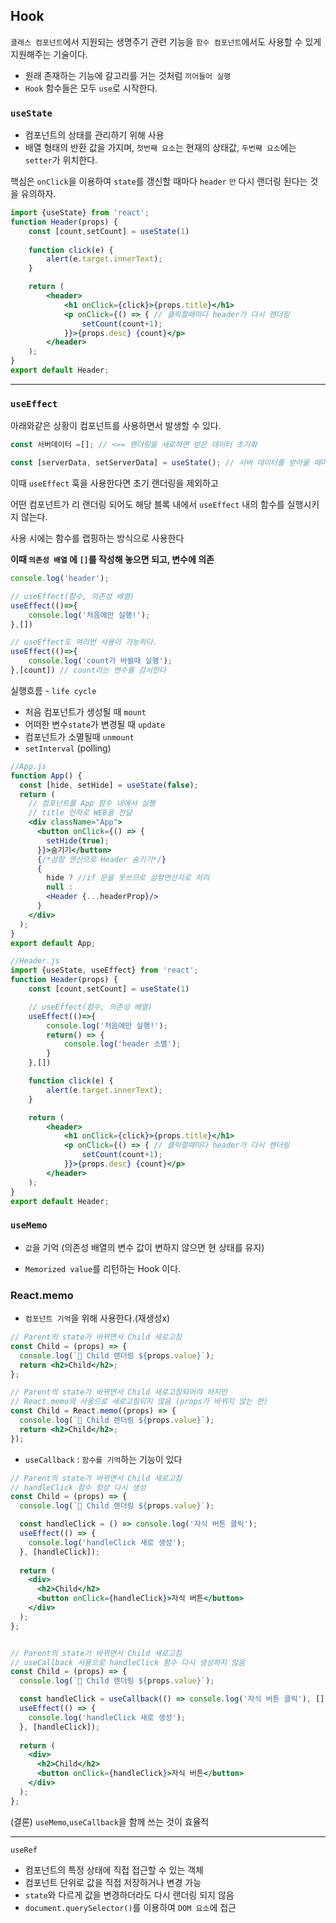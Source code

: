 ## Hook

`클래스 컴포넌트`에서 지원되는 생명주기 관련 기능을 `함수 컴포넌트`에서도 사용할 수 있게 지원해주는 기술이다.


- 원래 존재하는 기능에 갈고리를 거는 것처럼 `끼어들어 실행`
- `Hook` 함수들은 모두 `use`로 시작한다.

### `useState`
- 컴포넌트의 상태를 관리하기 위해 사용
- 배열 형태의 반환 값을 가지며, 
  `첫번째 요소`는 현재의 상태값, `두번째 요소`에는 `setter`가 위치한다.

핵심은 `onClick`을 이용하여 `state`를 갱신할 때마다 `header` `만` 다시 랜더링 된다는 것을 유의하자.

```jsx
import {useState} from 'react';
function Header(props) {
    const [count,setCount] = useState(1)
    
    function click(e) {
        alert(e.target.innerText);
    }

    return (
        <header>
            <h1 onClick={click}>{props.title}</h1>
            <p onClick={() => { // 클릭할때마다 header가 다시 렌더링
                setCount(count+1);
            }}>{props.desc} {count}</p>
        </header>
    );
}
export default Header;
```
---
### `useEffect`
아래와같은 상황이 컴포넌트를 사용하면서 발생할 수 있다.

```jsx
const 서버데이터 =[]; // <== 랜더링을 새로하면 받은 데이터 초기화

const [serverData, setServerData] = useState(); // 서버 데이터를 받아올 때마다 랜더링? stackOverFlow
```


이때 `useEffect` 훅을 사용한다면 초기 랜더링을 제외하고 

어떤 컴포넌트가 리 랜더링 되어도 해당 블록 내에서 `useEffect` 내의 함수를 실행시키지 않는다.

사용 시에는 함수를 랩핑하는 방식으로 사용한다

**이때 `의존성 배열` 에 `[]`를 작성해 놓으면 되고, 변수에 의존**


```jsx
console.log('header');

// useEffect(함수, 의존성 배열)
useEffect(()=>{
    console.log('처음에만 실행!');
},[])

// useEffect도 여러번 사용이 가능하다. 
useEffect(()=>{
    console.log('count가 바뀔때 실행');
},[count]) // count라는 변수를 감시한다
```

실행흐름 - `life cycle`

- 처음 컴포넌트가 생성될 때 `mount`
- 어떠한 변수`state`가 변경될 때 `update`
- 컴포넌트가 소멸될때 `unmount`
- `setInterval` (polling)

```jsx
//App.js
function App() {
  const [hide, setHide] = useState(false);
  return (
    // 컴포넌트를 App 함수 내에서 실행
    // title 인자로 WEB을 전달
    <div className="App">
      <button onClick={() => {
        setHide(true);
      }}>숨기기</button>
      {/*삼항 연산으로 Header 숨기기*/}
      {
        hide ? //if 문을 못쓰므로 삼항연산자로 처리
        null :
        <Header {...headerProp}/>
      }
    </div>
  );
}
export default App;

//Header.js
import {useState, useEffect} from 'react';
function Header(props) {
    const [count,setCount] = useState(1)

    // useEffect(함수, 의존성 배열)
    useEffect(()=>{
        console.log('처음에만 실행!');
        return() => {
            console.log('header 소멸');
        }
    },[])

    function click(e) {
        alert(e.target.innerText);
    }

    return (
        <header>
            <h1 onClick={click}>{props.title}</h1>
            <p onClick={() => { // 클릭할때마다 header가 다시 렌더링
                setCount(count+1);
            }}>{props.desc} {count}</p>
        </header>
    );
}
export default Header;
```
### `useMemo`

- `값`을 기억 (의존성 배열의 변수 값이 변하지 않으면 현 상태를 유지)
  
- `Memorized value`를 리턴하는 Hook 이다.

### React.memo
- `컴포넌트 기억`을 위해 사용한다.(재생성x)
```jsx
// Parent의 state가 바뀌면서 Child 새로고침
const Child = (props) => {
  console.log(`🔁 Child 렌더링 ${props.value}`);
  return <h2>Child</h2>;
};

// Parent의 state가 바뀌면서 Child 새로고침되어야 하지만
// React.memo의 사용으로 새로고침되지 않음 (props가 바뀌지 않는 한)
const Child = React.memo((props) => {
  console.log(`🔁 Child 렌더링 ${props.value}`);
  return <h2>Child</h2>;
});
```

- `useCallback` : `함수를 기억`하는 기능이 있다
```jsx
// Parent의 state가 바뀌면서 Child 새로고침
// handleClick 함수 항상 다시 생성
const Child = (props) => {
  console.log(`🔁 Child 렌더링 ${props.value}`);

  const handleClick = () => console.log('자식 버튼 클릭');
  useEffect(() => {
    console.log('handleClick 새로 생성');
  }, [handleClick]);
  
  return (
    <div>
      <h2>Child</h2>
      <button onClick={handleClick}>자식 버튼</button>
    </div>
  );
};


// Parent의 state가 바뀌면서 Child 새로고침
// useCallback 사용으로 handleClick 함수 다시 생성하지 않음
const Child = (props) => {
  console.log(`🔁 Child 렌더링 ${props.value}`);

  const handleClick = useCallback(() => console.log('자식 버튼 클릭'), []);
  useEffect(() => {
    console.log('handleClick 새로 생성');
  }, [handleClick]);
  
  return (
    <div>
      <h2>Child</h2>
      <button onClick={handleClick}>자식 버튼</button>
    </div>
  );
};
```
(결론) `useMemo`,`useCallback`을 함께 쓰는 것이 효율적

---

`useRef`
- 컴포넌트의 특정 상태에 직접 접근할 수 있는 객체
- 컴포넌트 단위로 값을 직접 저장하거나 변경 가능
- `state`와 다르게 값을 변경하더라도 다시 랜더링 되지 않음
- `document.querySelector()`를 이용하여 `DOM 요소`에 접근